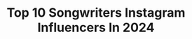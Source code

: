---
title: Top 10 Songwriters Instagram Influencers In 2024
description: >-
  Find top songwriters Instagram influencers in 2024. Most popular hashtags: #singersongwriter #music #musician.
platform: Instagram
hits: 4335
text_top: See the top-rated Instagram accounts on inBeat.
text_bottom: inBeat has 4335 Instagram influencers like this for you to contact.
profiles:
  - username: "noahgundersen"
    fullname: >-
      Noah Gundersen
    bio: >-
      Songwriter
    location: "United States"
    followers: 45075
    engagement: 716
    commentsToLikes: 0.025870
    id: ck15ptp1xzkm70i19gtlheb4c
    verified: true
    hashtags: ""
  - username: "robertearlkeen1"
    fullname: >-
      Robert Earl Keen
    bio: >-
      Songwriter
    location: "United States"
    followers: 53537
    engagement: 342
    commentsToLikes: 0.020217
    id: ck5c3y7290a0q0i11fk4e359n
    verified: true
    hashtags: "#saveourstages, #primecuts, #luckreunion"
  - username: "johnebaumann"
    fullname: >-
      John Baumann
    bio: >-
      Songwriter
    location: "United States"
    followers: 10973
    engagement: 314
    commentsToLikes: 0.019212
    id: ck5zio9ypg2yx0i14vf91rqok
    verified: false
    hashtags: "#whattheworldneedsnow, #single2"
  - username: "milenasanchezx"
    fullname: >-
      Milena Sanchez🇨🇴🏳️‍🌈
    bio: >-
      •1/3 of the award winning podcast @thereceiptspodcast •Sunday Times best selling author •Singer/Songwriter
    location: "United Kingdom"
    followers: 47899
    engagement: 816
    commentsToLikes: 0.013192
    id: ck8t9a7s7ndho0j78pl0jmvca
    verified: false
    hashtags: "#thewomanking"
  - username: "queencarlyy"
    fullname: >-
      Carly Lind 👸🏼🖤👑
    bio: >-
      ✨ Singer-songwriter ✨ Sound bath practitioner ✨ World Traveler ✨ Plant medicine advocate
    location: "United States"
    followers: 37372
    engagement: 1424
    commentsToLikes: 0.152434
    id: ck0w3qpe4us190i19xxew5769
    verified: false
    hashtags: "#hrdrvchallenge, #healingjourney, #music, #dancer"
  - username: "alittlesounduk"
    fullname: >-
      A Lιттle Soυɴd
    bio: >-
      Songwriter / Vocalist / DJ MGMT: jb@insanity.com / jk@insanity.com Bookings: louis@mbartists.co.uk
    location: "United Kingdom"
    followers: 81075
    engagement: 851
    commentsToLikes: 0.028215
    id: ckf5pwy377hyj0j23awxzoted
    verified: false
    hashtags: "#dnb360, #alittlesounduk, #alittlesound, #sonymusic"
  - username: "unicornriverchild"
    fullname: >-
      Dust Cwaine
    bio: >-
      Non-Binary Aromantic Drag Ghost Singer Songwriter • Ex-Mermaid My debut studio album ✨Arcana✨ is available now More details👇🏻
    location: "Canada"
    followers: 12306
    engagement: 864
    commentsToLikes: 0.028254
    id: ck6tv6kakkgtv0j71ytu0k46b
    verified: false
    hashtags: "#portraitphotography, #love, #beardclub, #naturephotography"
  - username: "zoeferguson"
    fullname: >-
      zoëferguson
    bio: >-
      singer & songwriter snapchat @ zoezferg (570k) 💌 zoefergusonmgmt@gmail.com 📍pdx
    location: "United States"
    followers: 32724
    engagement: 1407
    commentsToLikes: 0.022264
    id: cl48q9bj1meax0i23vn5ukr1j
    verified: false
    hashtags: "#outfitinspo, #discoverunder50k, #fallfashion2021, #summerfashion"
  - username: "tanzeel_khan03"
    fullname: >-
      T A N Z E E L™
    bio: >-
      Songwriter/Singer 📍BOMBAY 👕: @pauseplaybytk
    location: "India"
    followers: 846099
    engagement: 568
    commentsToLikes: 0.022772
    id: ck137ftk3bb9l0i19ls04ikyn
    verified: false
    hashtags: "#prague, #pehlapyaar, #tanzeelkhan, #airbnb"
  - username: "claudiahoyser"
    fullname: >-
      CLAUDIA HOYSER
    bio: >-
      Country singer songwriter made of coffee and whiskey. Come see me on the breathing smoke acoustic tour! ☕️🥃 HCB Coffee & Drunken Bean @hoysercountry
    location: "United States"
    followers: 43604
    engagement: 468
    commentsToLikes: 0.064410
    id: ck5qagyiogcfp0i114bys8tz2
    verified: false
    hashtags: "#claudiahoyser, #rltg, #country, #countrymusic"
---